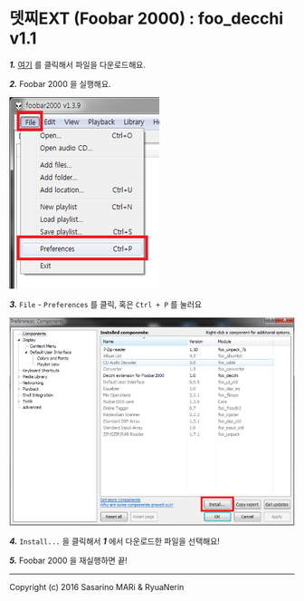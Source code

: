 # 뎃찌EXT (Foobar 2000) : foo_decchi v1.1

***1.*** [여기](https://github.com/Usagination/Decchi/raw/songinfo/ext/foobar/foo_decchi.fb2k-component) 를 클릭해서 파일을 다운로드해요.

***2.*** Foobar 2000 을 실행해요.

![사진1](img0.png)

***3.*** `File` - `Preferences` 를 클릭, 혹은 `Ctrl + P` 를 눌러요

![사진1](img1.png)

***4.*** `Install...` 을 클릭해서 ***1*** 에서 다운로드한 파일을 선택해요!

***5.*** Foobar 2000 을 재실행하면 끝!

- - -
Copyright (c) 2016 Sasarino MARi & RyuaNerin